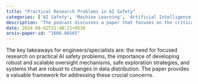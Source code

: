 ```yaml
---
title: "Practical Research Problems in AI Safety"
categories: ['AI Safety', 'Machine Learning', 'Artificial Intelligence']
description: "The podcast discusses a paper that focuses on the critical challenge of ensuring safety in artificial intelligence systems, particularly in the context of machine learning. The paper identifies five key research problems related to AI safety and proposes practical solutions for each."
date: 2024-08-02T22:40:21+0530
arxiv-paper-id: "1606.06565"
---
```

The key takeaways for engineers/specialists are: the need for focused research on practical AI safety problems, the importance of developing robust and scalable oversight mechanisms, safe exploration strategies, and systems that are robust to changes in data distribution. The paper provides a valuable framework for addressing these crucial concerns.
